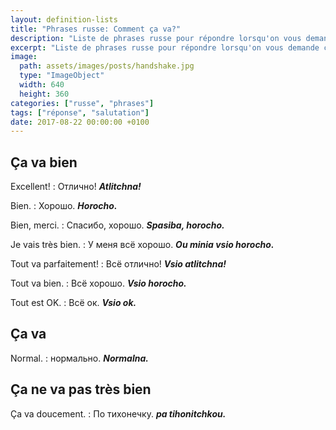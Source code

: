 ```yaml
---
layout: definition-lists
title: "Phrases russe: Comment ça va?"
description: "Liste de phrases russe pour répondre lorsqu'on vous demande comment vous allez."
excerpt: "Liste de phrases russe pour répondre lorsqu'on vous demande comment vous allez."
image:
  path: assets/images/posts/handshake.jpg
  type: "ImageObject"
  width: 640
  height: 360
categories: ["russe", "phrases"]
tags: ["réponse", "salutation"]
date: 2017-08-22 00:00:00 +0100
---
```


## Ça va bien

Excellent!
: Отлично!
*__Atlitchna!__*

Bien.
: Хорошо.
*__Horocho.__*

Bien, merci.
: Спасибо, хорошо.
*__Spasiba, horocho.__*

Je vais très bien.
: У меня всё хорошо.
*__Ou minia vsio horocho.__*

Tout va parfaitement!
: Всё отлично!
*__Vsio atlitchna!__*

Tout va bien.
: Всё хорошо.
*__Vsio horocho.__*

Tout est OK.
: Всё ок.
*__Vsio ok.__*


## Ça va

Normal.
: нормально.
*__Normalna.__*


## Ça ne va pas très bien

Ça va doucement.
: По тихонечку.
*__pa tihonitchkou.__*

